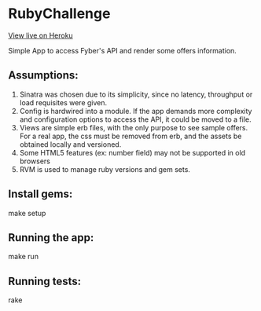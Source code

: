 # RubyChallenge

[View live on Heroku](https://ruby-challenge.herokuapp.com/)

Simple App to access Fyber's API and render some offers information.

## Assumptions:

1) Sinatra was chosen due to its simplicity, since no latency, throughput or load requisites were given.
2) Config is hardwired into a module. If the app demands more complexity and configuration options to access the API, it could be moved to a file.
3) Views are simple erb files, with the only purpose to see sample offers. For a real app, the css must be removed from erb, and the assets be obtained locally and versioned.
4) Some HTML5 features (ex: number field) may not be supported in old browsers
5) RVM is used to manage ruby versions and gem sets.

## Install  gems:

make setup

## Running the app:

make run

## Running tests:

rake







